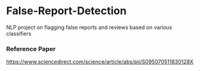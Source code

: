 # False-Report-Detection
NLP project on flagging false reports and reviews based on various classifiers 
### Reference Paper
https://www.sciencedirect.com/science/article/abs/pii/S095070511830128X
